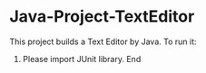 # Java-Project-TextEditor
This project builds a Text Editor by Java.
To run it:
1. Please import JUnit library.
End

